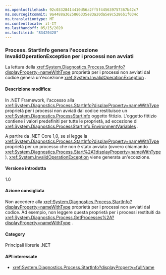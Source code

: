 ```yaml
---
ms.openlocfilehash: 92c03328414410d56a2ff5f445639757367b42c7
ms.sourcegitcommit: 9a4488a3625866335e83a20da5e9c5286b1f034c
ms.translationtype: MT
ms.contentlocale: it-IT
ms.lasthandoff: 05/15/2020
ms.locfileid: "83420428"
---
```

### <a name="processstartinfo-throws-invalidoperationexception-for-processes-you-didnt-start"></a>Process. StartInfo genera l'eccezione InvalidOperationException per i processi non avviati

La lettura della <xref:System.Diagnostics.Process.StartInfo?displayProperty=nameWithType> proprietà per i processi non avviati dal codice genera un'eccezione <xref:System.InvalidOperationException> .

#### <a name="change-description"></a>Descrizione modifica:

In .NET Framework, l'accesso alla <xref:System.Diagnostics.Process.StartInfo?displayProperty=nameWithType> proprietà per i processi non avviati dal codice restituisce un <xref:System.Diagnostics.ProcessStartInfo> oggetto fittizio. L'oggetto fittizio contiene i valori predefiniti per tutte le proprietà, ad eccezione di <xref:System.Diagnostics.ProcessStartInfo.EnvironmentVariables> .

A partire da .NET Core 1,0, se si legge la <xref:System.Diagnostics.Process.StartInfo?displayProperty=nameWithType> proprietà per un processo che non è stato avviato (ovvero chiamando <xref:System.Diagnostics.Process.Start%2A?displayProperty=nameWithType> ), <xref:System.InvalidOperationException> viene generata un'eccezione.

#### <a name="version-introduced"></a>Versione introdotta

1.0

#### <a name="recommended-action"></a>Azione consigliata

Non accedere alla <xref:System.Diagnostics.Process.StartInfo?displayProperty=nameWithType> proprietà per i processi non avviati dal codice. Ad esempio, non leggere questa proprietà per i processi restituiti da <xref:System.Diagnostics.Process.GetProcesses%2A?displayProperty=nameWithType> .

#### <a name="category"></a>Category

Principali librerie .NET

#### <a name="affected-apis"></a>API interessate

- <xref:System.Diagnostics.Process.StartInfo?displayProperty=fullName>

<!--

#### Affected APIs

- `P:System.Diagnostics.Process.StartInfo`

-->
